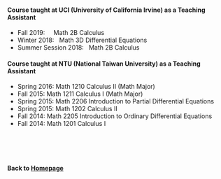 #### Course taught at UCI (University of California Irvine) as a Teaching Assistant  

* Fall 2019: &nbsp;  &nbsp;            Math 2B Calculus    
* Winter 2018:      &nbsp;      Math 3D Differential Equations    
* Summer Session 2018:  &nbsp;  Math 2B Calculus  


#### Course taught at NTU (National Taiwan University) as a Teaching Assistant  

* Spring 2016:            Math 1210 Calculus II (Math Major) 
* Fall 2015:              Math 1211 Calculus I  (Math Major)
* Spring 2015:            Math 2206 Introduction to Partial Differential Equations
* Spring 2015:            Math 1202 Calculus II
* Fall 2014:              Math 2205 Introduction to Ordinary Differential Equations
* Fall 2014:              Math 1201 Calculus I



                        
<br />    
<br />
<br />
      
#### Back to [Homepage](https://chaominl.github.io)
